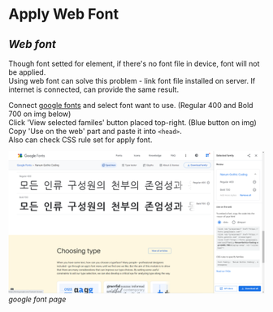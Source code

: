 # **Apply Web Font**

## *Web font*
Though font setted for element, if there's no font file in device, font will not be applied.  
Using web font can solve this problem - link font file installed on server. If internet is connected, can provide the same result.   

Connect [google fonts](fonts.google.com) and select font want to use. (Regular 400 and Bold 700 on img below)   
Click 'View selected familes' button placed top-right.
(Blue button on img)   
Copy 'Use on the web' part and paste it into ```<head>```.   
Also can check CSS rule set for apply font.

![](img01.png)
*google font page*